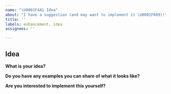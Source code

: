```yaml
---
name: "\U0001F4A1 Idea"
about: "I have a suggestion (and may want to implement it \U0001F609)!"
title: ''
labels: enhancement, idea
assignees: ''

---
```


## Idea

**What is your idea?**

**Do you have any examples you can share of what it looks like?**

**Are you interested to implement this yourself?**
